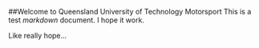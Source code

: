 ##Welcome to Queensland University of Technology Motorsport
This is a test *markdown* document. 
I hope it work.

Like really hope...
